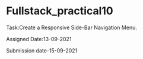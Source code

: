 # Fullstack_practical10

Task:Create a Responsive Side-Bar Navigation Menu.

Assigned Date:13-09-2021

Submission date-15-09-2021
